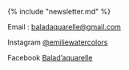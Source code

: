 {% include "newsletter.md" %}

<footer>

Email : [baladaquarelle@gmail.com](baladaquarelle@gmail.com)

Instagram [@emiliewatercolors ](https://www.instagram.com/emiliewatercolors/)

Facebook [Balad’aquarelle](https://www.facebook.com/profile.php?id=61565101974439)

</footer>
